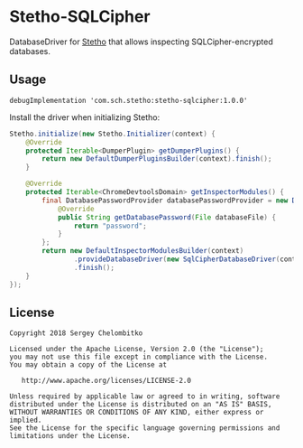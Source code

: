 Stetho-SQLCipher
================

DatabaseDriver for [Stetho](https://github.com/facebook/stetho) that allows inspecting SQLCipher-encrypted databases.

## Usage

```
debugImplementation 'com.sch.stetho:stetho-sqlcipher:1.0.0'
```

Install the driver when initializing Stetho:

```java
Stetho.initialize(new Stetho.Initializer(context) {
    @Override
    protected Iterable<DumperPlugin> getDumperPlugins() {
        return new DefaultDumperPluginsBuilder(context).finish();
    }

    @Override
    protected Iterable<ChromeDevtoolsDomain> getInspectorModules() {
        final DatabasePasswordProvider databasePasswordProvider = new DatabasePasswordProvider() {
            @Override
            public String getDatabasePassword(File databaseFile) {
                return "password";
            }
        };
        return new DefaultInspectorModulesBuilder(context)
                .provideDatabaseDriver(new SqlCipherDatabaseDriver(context, databasePasswordProvider))
                .finish();
    }
});
```

## License

```
Copyright 2018 Sergey Chelombitko

Licensed under the Apache License, Version 2.0 (the "License");
you may not use this file except in compliance with the License.
You may obtain a copy of the License at

   http://www.apache.org/licenses/LICENSE-2.0

Unless required by applicable law or agreed to in writing, software
distributed under the License is distributed on an "AS IS" BASIS,
WITHOUT WARRANTIES OR CONDITIONS OF ANY KIND, either express or implied.
See the License for the specific language governing permissions and
limitations under the License.
```
